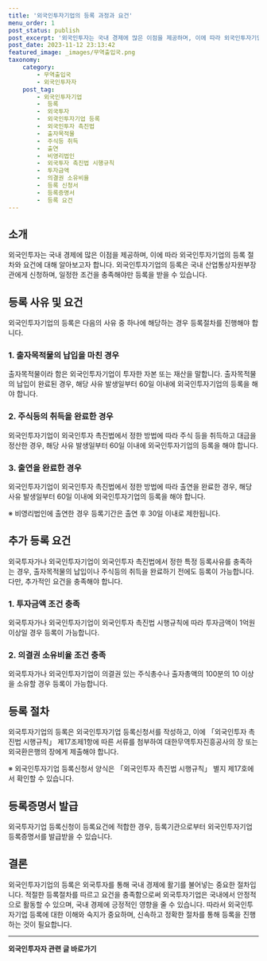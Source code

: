 ```yaml
---
title: '외국인투자기업의 등록 과정과 요건'
menu_order: 1
post_status: publish
post_excerpt: '외국인투자는 국내 경제에 많은 이점을 제공하며, 이에 따라 외국인투자기업의 등록 절차와 요건에 대해 알아보고자 합니다. 외국인투자기업의 등록은 국내 산업통상자원부장관에게 신청하며, 일정한 조건을 충족해야만 등록을 받을 수 있습니다.'
post_date: 2023-11-12 23:13:42
featured_image: _images/무역출입국.png
taxonomy:
    category:
        - 무역출입국
        - 외국인투자자
    post_tag:
        - 외국인투자기업
        -  등록
        -  외국투자
        -  외국인투자기업 등록
        -  외국인투자 촉진법
        -  출자목적물
        -  주식등 취득
        -  출연
        -  비영리법인
        -  외국투자 촉진법 시행규칙
        -  투자금액
        -  의결권 소유비율
        -  등록 신청서
        -  등록증명서
        -  등록 요건
---
```



## 소개
외국인투자는 국내 경제에 많은 이점을 제공하며, 이에 따라 외국인투자기업의 등록 절차와 요건에 대해 알아보고자 합니다. 외국인투자기업의 등록은 국내 산업통상자원부장관에게 신청하며, 일정한 조건을 충족해야만 등록을 받을 수 있습니다.

## 등록 사유 및 요건
외국인투자기업의 등록은 다음의 사유 중 하나에 해당하는 경우 등록절차를 진행해야 합니다.

### 1. 출자목적물의 납입을 마친 경우
출자목적물이라 함은 외국인투자기업이 투자한 자본 또는 재산을 말합니다. 출자목적물의 납입이 완료된 경우, 해당 사유 발생일부터 60일 이내에 외국인투자기업의 등록을 해야 합니다.

### 2. 주식등의 취득을 완료한 경우
외국인투자기업이 외국인투자 촉진법에서 정한 방법에 따라 주식 등을 취득하고 대금을 정산한 경우, 해당 사유 발생일부터 60일 이내에 외국인투자기업의 등록을 해야 합니다.

### 3. 출연을 완료한 경우
외국인투자기업이 외국인투자 촉진법에서 정한 방법에 따라 출연을 완료한 경우, 해당 사유 발생일부터 60일 이내에 외국인투자기업의 등록을 해야 합니다.

※ 비영리법인에 출연한 경우 등록기간은 출연 후 30일 이내로 제한됩니다.

## 추가 등록 요건
외국투자가나 외국인투자기업이 외국인투자 촉진법에서 정한 특정 등록사유를 충족하는 경우, 출자목적물의 납입이나 주식등의 취득을 완료하기 전에도 등록이 가능합니다. 다만, 추가적인 요건을 충족해야 합니다.

### 1. 투자금액 조건 충족
외국투자가나 외국인투자기업이 외국인투자 촉진법 시행규칙에 따라 투자금액이 1억원 이상일 경우 등록이 가능합니다.

### 2. 의결권 소유비율 조건 충족
외국투자가나 외국인투자기업이 의결권 있는 주식총수나 출자총액의 100분의 10 이상을 소유할 경우 등록이 가능합니다.

## 등록 절차
외국투자기업의 등록은 외국인투자기업 등록신청서를 작성하고, 이에 「외국인투자 촉진법 시행규칙」 제17조제1항에 따른 서류를 첨부하여 대한무역투자진흥공사의 장 또는 외국환은행의 장에게 제출해야 합니다.

※ 외국인투자기업 등록신청서 양식은 「외국인투자 촉진법 시행규칙」 별지 제17호에서 확인할 수 있습니다.

## 등록증명서 발급
외국투자기업 등록신청이 등록요건에 적합한 경우, 등록기관으로부터 외국인투자기업등록증명서를 발급받을 수 있습니다.

## 결론
외국인투자기업의 등록은 외국투자를 통해 국내 경제에 활기를 불어넣는 중요한 절차입니다. 적절한 등록절차를 따르고 요건을 충족함으로써 외국투자기업은 국내에서 안정적으로 활동할 수 있으며, 국내 경제에 긍정적인 영향을 줄 수 있습니다. 따라서 외국인투자기업 등록에 대한 이해와 숙지가 중요하며, 신속하고 정확한 절차를 통해 등록을 진행하는 것이 필요합니다.
<!-- wp:separator -->
<hr class="wp-block-separator has-alpha-channel-opacity"/>
<!-- /wp:separator -->

<!-- wp:group {"backgroundColor":"base","layout":{"type":"constrained"}} -->
<div class="wp-block-group has-base-background-color has-background"><!-- wp:paragraph {"align":"center","fontSize":"medium"} -->
<p class="has-text-align-center has-large-font-size"><strong>외국인투자자 관련 글 바로가기</strong></p>
<!-- /wp:paragraph -->


<!-- wp:latest-posts
{"categories":[{"id":14375,"count":19,"description":"","link":"https://uknowlaw.com/category/%ec%99%b8%ea%b5%ad%ec%9d%b8%ed%88%ac%ec%9e%90%ec%9e%90/","name":"외국인투자자","slug":"외국인투자자","taxonomy":"category","parent":0,"meta":[],"_links":{"self":[{"href":"https://uknowlaw.com/wp-json/wp/v2/categories/14375"}],"collection":[{"href":"https://uknowlaw.com/wp-json/wp/v2/categories"}],"about":[{"href":"https://uknowlaw.com/wp-json/wp/v2/taxonomies/category"}],"wp:post_type":[{"href":"https://uknowlaw.com/wp-json/wp/v2/posts?categories=14375"}],"curies":[{"name":"wp","href":"https://api.w.org/{rel}","templated":true}]}}],"postsToShow":100,"excerptLength":28,"postLayout":"grid","columns":2,"featuredImageAlign":"left","featuredImageSizeSlug":"large","fontSize":"small"} /--></div>
<!-- /wp:group -->